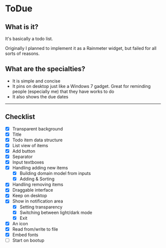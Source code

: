 # ToDue

## What is it?

It's basically a todo list. 

Originally I planned to implement it as a Rainmeter widget, but failed for all sorts of reasons. 

## What are the specialties?

- It is simple and concise
- It pins on desktop just like a Windows 7 gadget. Great for reminding people (especially me) that they have works to do
- It also shows the due dates

---

## Checklist

- [x] Transparent background
- [x] Title
- [x] Todo item data structure
- [x] List view of items
- [x] Add button
- [x] Separator
- [x] Input textboxes
- [x] Handling adding new items
    - [x] Building domain model from inputs
    - [x] Adding & Sorting
- [x] Handling removing items
- [x] Draggable interface
- [x] Keep on desktop
- [x] Show in notification area
    - [x] Setting transparency
    - [x] Switching between light/dark mode
    - [x] Exit
- [x] An icon
- [x] Read from/write to file
- [x] Embed fonts
- [ ] Start on bootup
